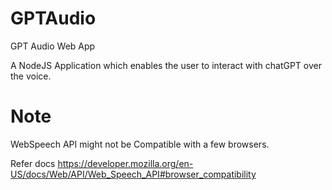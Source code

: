# GPTAudio
GPT Audio Web App

A NodeJS Application which enables the user to interact with chatGPT over the voice.


# Note

WebSpeech API might not be Compatible with a few browsers. 

Refer docs https://developer.mozilla.org/en-US/docs/Web/API/Web_Speech_API#browser_compatibility
